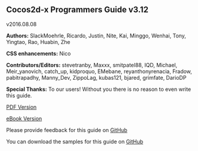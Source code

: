 ## Cocos2d-x Programmers Guide v3.12
v2016.08.08

 __Authors:__ SlackMoehrle, Ricardo, Justin, Nite, Kai, Minggo, Wenhai, Tony, Yingtao, Rao, Huabin, Zhe

__CSS enhancements:__ Nico

__Contributors/Editors:__ stevetranby, Maxxx, smitpatel88, IQD, Michael, Meir_yanovich, catch_up, kidproquo, EMebane, reyanthonyrenacia, Fradow, pabitrapadhy, Manny_Dev, ZippoLag, kubas121, bjared, grimfate, DarioDP

__Special Thanks:__ To our users! Without you there is no reason to even write this guide.

[PDF Version](http://www.cocos2d-x.org/docs/ProgrammersGuide.pdf)

[eBook Version](http://www.cocos2d-x.org/docs/ProgrammersGuide.epub)

Please provide feedback for this guide on [GitHub](https://github.com/chukong/programmers-guide)

You can download the samples for this guide on [GitHub](https://github.com/chukong/programmers-guide-samples)
